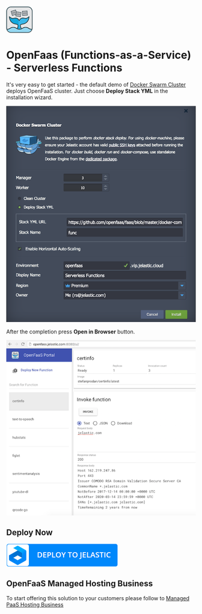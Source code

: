 ![OpenFaaS Logo](/images/openfaas-logo.png) 

# OpenFaas (Functions-as-a-Service) - Serverless Functions


It's very easy to get started - the default demo of [Docker Swarm Cluster](https://github.com/jelastic-jps/docker-native/tree/master/docker-swarm) deploys OpenFaaS cluster. Just choose __Deploy Stack YML__ in the installation wizard.    

![OpenFaaS Install](/images/openfaas-installation.png) 

After the completion press __Open in Browser__ button.

![OpenFaaS UI](/images/openfaas-ui.png) 

## Deploy Now

[![Deploy](https://github.com/jelastic-jps/git-push-deploy/raw/master/images/deploy-to-jelastic.png)](https://jelastic.com/install-application/?manifest=https://raw.githubusercontent.com/siruslan/docker-native/master/docker-swarm/manifest.jps) 

## OpenFaaS Managed Hosting Business

To start offering this solution to your customers please follow to [Managed PaaS Hosting Business](https://jelastic.com/apaas/)
